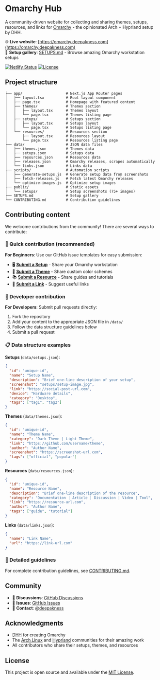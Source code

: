 # Omarchy Hub

A community-driven website for collecting and sharing themes, setups, resources, and links for [Omarchy](https://omarchy.org) - the opinionated Arch + Hyprland setup by DHH.

🌐 **Live website**: [https://omarchy.deepakness.com](https://omarchy.deepakness.com)  
📸 **Setup gallery**: [SETUPS.md](SETUPS.md) - Browse amazing Omarchy workstation setups

<!-- Badges -->

[![Netlify Status](https://api.netlify.com/api/v1/badges/e4bf623c-783c-4a5e-af63-f655043ace6b/deploy-status)](https://app.netlify.com/projects/omarchy-hub/deploys)
[![License](https://img.shields.io/github/license/deepakness/omarchy-hub?color=64748b)](LICENSE)


## Project structure

```
├── app/                    # Next.js App Router pages
│   ├── layout.tsx          # Root layout component
│   ├── page.tsx            # Homepage with featured content
│   ├── themes/             # Themes section
│   │   ├── layout.tsx      # Themes layout
│   │   └── page.tsx        # Themes listing page
│   ├── setups/             # Setups section
│   │   ├── layout.tsx      # Setups layout
│   │   └── page.tsx        # Setups listing page
│   └── resources/          # Resources section
│       ├── layout.tsx      # Resources layout
│       └── page.tsx        # Resources listing page
├── data/                   # JSON data files
│   ├── themes.json         # Themes data
│   ├── setups.json         # Setups data
│   ├── resources.json      # Resources data
│   ├── releases.json       # Omarchy releases, scrapes automatically
│   └── links.json          # Links data
├── scripts/                # Automation scripts
│   ├── generate-setups.js  # Generate setup data from screenshots
│   ├── fetch-releases.js   # Fetch latest Omarchy releases
│   └── optimize-images.js  # Optimize setup images
├── public/                 # Static assets
│   └── setups/             # Setup screenshots (75+ images)
├── SETUPS.md               # Setup gallery
└── CONTRIBUTING.md         # Contribution guidelines
```


## Contributing content

We welcome contributions from the community! There are several ways to contribute:

### 🚀 Quick contribution (recommended)

**For Beginners**: Use our GitHub issue templates for easy submission:

- 🖥️ **[Submit a Setup](https://github.com/deepakness/omarchy-hub/issues/new?template=setup-submission.yml)** - Share your Omarchy workstation
- 🎨 **[Submit a Theme](https://github.com/deepakness/omarchy-hub/issues/new?template=theme-submission.yml)** - Share custom color schemes
- 📚 **[Submit a Resource](https://github.com/deepakness/omarchy-hub/issues/new?template=resource-submission.yml)** - Share guides and tutorials
- 🔗 **[Submit a Link](https://github.com/deepakness/omarchy-hub/issues/new?template=link-submission.yml)** - Suggest useful links

### 🔧 Developer contribution

**For Developers**: Submit pull requests directly:

1. Fork the repository
2. Add your content to the appropriate JSON file in `/data/`
3. Follow the data structure guidelines below
4. Submit a pull request

### 📋 Data structure examples

**Setups** (`data/setups.json`):
```json
{
  "id": "unique-id",
  "name": "Setup Name",
  "description": "Brief one-line description of your setup",
  "screenshot": "setups/setup-image.jpg",
  "link": "https://social-post-url.com",
  "device": "Hardware details",
  "category": "Desktop",
  "tags": ["tag1", "tag2"]
}
```

**Themes** (`data/themes.json`):
```json
{
  "id": "unique-id",
  "name": "Theme Name",
  "category": "Dark Theme | Light Theme",
  "link": "https://github.com/username/theme",
  "author": "Author Name",
  "screenshot": "https://screenshot-url.com",
  "tags": ["official", "popular"]
}
```

**Resources** (`data/resources.json`):
```json
{
  "id": "unique-id",
  "name": "Resource Name",
  "description": "Brief one-line description of the resource",
  "category": "Documentation | Article | Discussion | Video | Tool",
  "link": "https://resource-url.com",
  "author": "Author Name",
  "tags": ["guide", "tutorial"]
}
```

**Links** (`data/links.json`):
```json
{
  "name": "Link Name",
  "url": "https://link-url.com"
}
```

### 📖 Detailed guidelines

For complete contribution guidelines, see [CONTRIBUTING.md](CONTRIBUTING.md).


## Community

- 💬 **Discussions**: [GitHub Discussions](https://github.com/deepakness/omarchy-hub/discussions)
- 🐛 **Issues**: [GitHub Issues](https://github.com/deepakness/omarchy-hub/issues)
- 📧 **Contact**: [@deepakness](https://github.com/deepakness)

## Acknowledgments

- [DHH](https://dhh.dk) for creating Omarchy
- The [Arch Linux](https://archlinux.org/) and [Hyprland](https://github.com/hyprwm/Hyprland) communities for their amazing work
- All contributors who share their setups, themes, and resources

## License

This project is open source and available under the [MIT License](LICENSE).